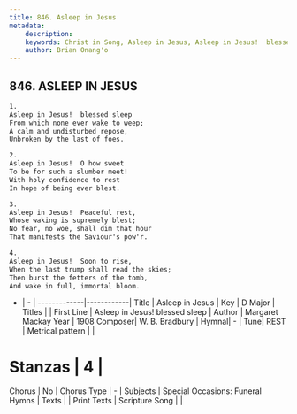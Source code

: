 ```yaml
---
title: 846. Asleep in Jesus
metadata:
    description: 
    keywords: Christ in Song, Asleep in Jesus, Asleep in Jesus!  blessed sleep, 
    author: Brian Onang'o
---
```



## 846. ASLEEP IN JESUS

```txt
1.
Asleep in Jesus!  blessed sleep
From which none ever wake to weep;
A calm and undisturbed repose,
Unbroken by the last of foes.

2.
Asleep in Jesus!  O how sweet
To be for such a slumber meet!
With holy confidence to rest
In hope of being ever blest.

3.
Asleep in Jesus!  Peaceful rest,
Whose waking is supremely blest;
No fear, no woe, shall dim that hour
That manifests the Saviour's pow'r.

4.
Asleep in Jesus!  Soon to rise,
When the last trump shall read the skies;
Then burst the fetters of the tomb,
And wake in full, immortal bloom.
```

- |   -  |
-------------|------------|
Title | Asleep in Jesus |
Key | D Major |
Titles |  |
First Line | Asleep in Jesus!  blessed sleep |
Author | Margaret Mackay
Year | 1908
Composer| W. B. Bradbury |
Hymnal|  - |
Tune| REST |
Metrical pattern | |
# Stanzas | 4 |
Chorus | No |
Chorus Type | - |
Subjects | Special Occasions: Funeral Hymns |
Texts |  |
Print Texts | 
Scripture Song |  |
  
